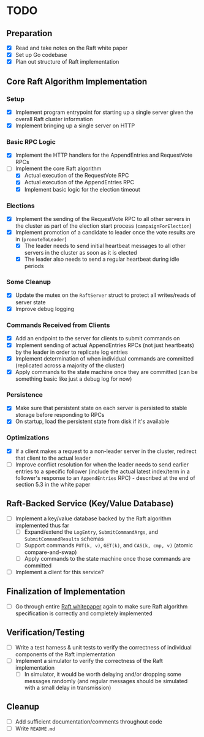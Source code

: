 # TODO

## Preparation

- [x] Read and take notes on the Raft white paper
- [x] Set up Go codebase
- [x] Plan out structure of Raft implementation

## Core Raft Algorithm Implementation

### Setup

- [x] Implement program entrypoint for starting up a single server given the overall Raft cluster information
- [x] Implement bringing up a single server on HTTP

### Basic RPC Logic

- [x] Implement the HTTP handlers for the AppendEntries and RequestVote RPCs
- [ ] Implement the core Raft algorithm
  - [x] Actual execution of the RequestVote RPC
  - [x] Actual execution of the AppendEntries RPC
  - [x] Implement basic logic for the election timeout

### Elections

- [x] Implement the sending of the RequestVote RPC to all other servers in the cluster as part of the election start process (`campaignForElection`)
- [x] Implement promotion of a candidate to leader once the vote results are in (`promoteToLeader`)
  - [x] The leader needs to send initial heartbeat messages to all other servers in the cluster as soon as it is elected
  - [x] The leader also needs to send a regular heartbeat during idle periods

### Some Cleanup

- [x] Update the mutex on the `RaftServer` struct to protect all writes/reads of server state
- [x] Improve debug logging

### Commands Received from Clients

- [x] Add an endpoint to the server for clients to submit commands on
- [x] Implement sending of actual AppendEntries RPCs (not just heartbeats) by the leader in order to replicate log entries
- [x] Implement determination of when individual commands are committed (replicated across a majority of the cluster)
- [x] Apply commands to the state machine once they are committed (can be something basic like just a debug log for now)

### Persistence

- [x] Make sure that persistent state on each server is persisted to stable storage before responding to RPCs
- [x] On startup, load the persistent state from disk if it's available

### Optimizations

- [x] If a client makes a request to a non-leader server in the cluster, redirect that client to the actual leader
- [ ] Improve conflict resolution for when the leader needs to send earlier entries to a specific follower (include the actual latest index/term in a follower's response to an `AppendEntries` RPC) - described at the end of section 5.3 in the white paper

## Raft-Backed Service (Key/Value Database)

- [ ] Implement a key/value database backed by the Raft algorithm implemented thus far
  - [ ] Expand/extend the `LogEntry`, `SubmitCommandArgs`, and `SubmitCommandResults` schemas
  - [ ] Support commands `PUT(k, v)`, `GET(k)`, and `CAS(k, cmp, v)` (atomic compare-and-swap)
  - [ ] Apply commands to the state machine once those commands are committed
- [ ] Implement a client for this service?

## Finalization of Implementation

- [ ] Go through entire [Raft whitepaper](https://raft.github.io/raft.pdf) again to make sure Raft algorithm specification is correctly and completely implemented

## Verification/Testing

- [ ] Write a test harness & unit tests to verify the correctness of individual components of the Raft implementation
- [ ] Implement a simulator to verify the correctness of the Raft implementation
  - [ ] In simulator, it would be worth delaying and/or dropping some messages randomly (and regular messages should be simulated with a small delay in transmission)

## Cleanup

- [ ] Add sufficient documentation/comments throughout code
- [ ] Write `README.md`
